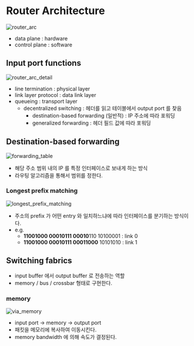 # Router Architecture

![router_arc](https://user-images.githubusercontent.com/48989903/141787159-aa5157dc-9a35-42f6-ac9a-02d994ccbcce.png)

* data plane : hardware
* control plane : software

## Input port functions

![router_arc_detail](https://user-images.githubusercontent.com/48989903/141787832-ce9f6801-2ed7-410c-8d40-d8ee89654610.png)

* line termination : physical layer
* link layer protocol : data link layer
* queueing : transport layer
  * decentralized switching : 헤더를 읽고 테이블에서 output port 를 찾음
    * destination-based forwarding (일반적) : IP 주소에 따라 포워딩
    * generalized forwarding : 헤더 필드 값에 따라 포워딩

## Destination-based forwarding

![forwarding_table](https://user-images.githubusercontent.com/48989903/141788854-6595de90-1a5c-4f1c-b998-4ffa026f17fd.png)

* 해당 주소 범위 내의 IP 를 특정 인터페이스로 보내게 하는 방식
* 라우팅 알고리즘을 통해서 범위를 정한다.

### Longest prefix matching

![longest_prefix_matching](https://user-images.githubusercontent.com/48989903/141789625-5781eb9f-b27c-40a2-b35d-2a687cfc2819.png)

* 주소의 prefix 가 어떤 entry 와 일치하느냐에 따라 인터페이스를 분기하는 방식이다.
* e.g.
  * <b>11001000 00010111 00010</b>110 10100001 : link 0
  * <b>11001000 00010111 00011000</b> 10101010 : link 1

## Switching fabrics

* input buffer 에서 output buffer 로 전송하는 역할
* memory / bus / crossbar 형태로 구현한다.

### memory

![via_memory](https://user-images.githubusercontent.com/48989903/141791799-bbaf71b0-3ac3-4828-87e6-c641ea71ab34.png)

* input port -> memory -> output port
* 패킷을 메모리에 복사하여 이동시킨다.
* memory bandwidth 에 의해 속도가 결정된다.

